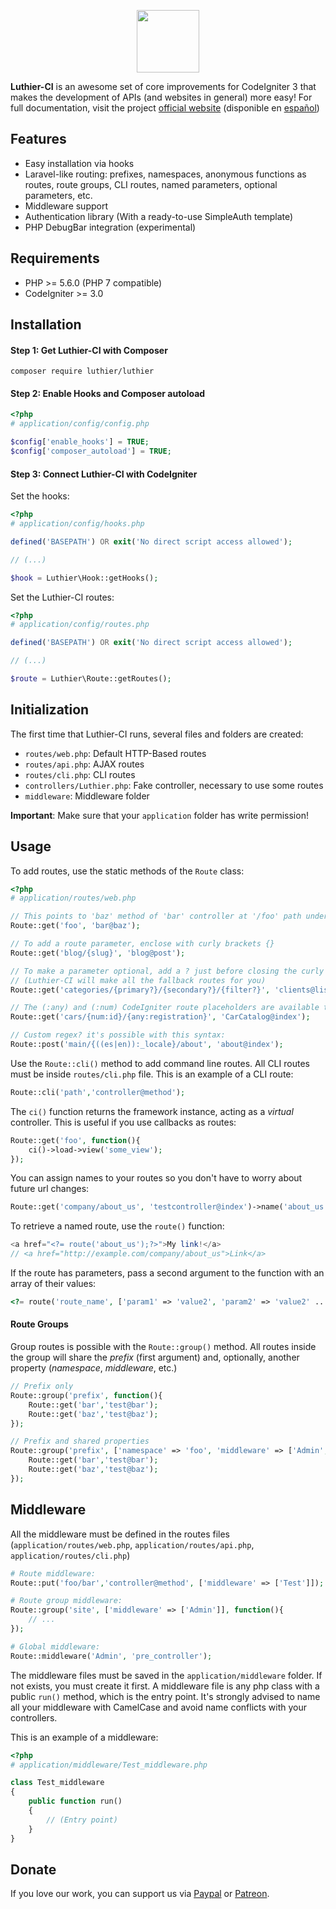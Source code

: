 <p align="center">
    <img src="https://ingenia.me/images/luthier-ci/logo.png" width="100" />
</p>

**Luthier-CI** is an awesome set of core improvements for CodeIgniter 3 that makes the development of APIs (and websites in general) more easy! For full documentation, visit the project [official website](https://luthier-ci.ingenia.me/en/docs) (disponible en [español](https://luthier-ci.ingenia.me/en/docs))

## Features

* Easy installation via hooks
* Laravel-like routing: prefixes, namespaces, anonymous functions as routes, route groups, CLI routes, named parameters, optional parameters, etc.
* Middleware support 
* Authentication library (With a ready-to-use SimpleAuth template)
* PHP DebugBar integration (experimental)

## Requirements

* PHP >= 5.6.0 (PHP 7 compatible)
* CodeIgniter >= 3.0

## Installation

#### Step 1: Get Luthier-CI with Composer

```
composer require luthier/luthier
```

#### Step 2: Enable Hooks and Composer autoload

```php
<?php
# application/config/config.php

$config['enable_hooks'] = TRUE;
$config['composer_autoload'] = TRUE;
```

#### Step 3: Connect Luthier-CI with CodeIgniter

Set the hooks:

```php
<?php
# application/config/hooks.php

defined('BASEPATH') OR exit('No direct script access allowed');

// (...)

$hook = Luthier\Hook::getHooks();
```

Set the Luthier-CI routes:

```php
<?php
# application/config/routes.php

defined('BASEPATH') OR exit('No direct script access allowed');

// (...)

$route = Luthier\Route::getRoutes();
```

## Initialization

The first time that Luthier-CI runs, several files and folders are created:

* `routes/web.php`: Default HTTP-Based routes
* `routes/api.php`: AJAX routes
* `routes/cli.php`: CLI routes
* `controllers/Luthier.php`: Fake controller, necessary to use some routes
* `middleware`: Middleware folder

**Important**: Make sure that your `application` folder has write permission!

## Usage

To add routes, use the static methods of the `Route` class:

```php
<?php
# application/routes/web.php

// This points to 'baz' method of 'bar' controller at '/foo' path under a GET request:
Route::get('foo', 'bar@baz');

// To add a route parameter, enclose with curly brackets {}
Route::get('blog/{slug}', 'blog@post');

// To make a parameter optional, add a ? just before closing the curly brackets
// (Luthier-CI will make all the fallback routes for you)
Route::get('categories/{primary?}/{secondary?}/{filter?}', 'clients@list');

// The (:any) and (:num) CodeIgniter route placeholders are available to use, with this syntax:
Route::get('cars/{num:id}/{any:registration}', 'CarCatalog@index');

// Custom regex? it's possible with this syntax:
Route::post('main/{((es|en)):_locale}/about', 'about@index');
```

Use the `Route::cli()` method to add command line routes. All CLI routes must be inside `routes/cli.php` file. This is an example of a CLI route:

```php
Route::cli('path','controller@method');
```

The `ci()` function returns the framework instance, acting as a *virtual* controller. This is useful if you use callbacks as routes:

```php
Route::get('foo', function(){
    ci()->load->view('some_view');
});
```

You can assign names to your routes so you don't have to worry about future url changes:

```php
Route::get('company/about_us', 'testcontroller@index')->name('about_us');
```

To retrieve a named route, use the `route()` function:

```php
<a href="<?= route('about_us');?>">My link!</a>
// <a href="http://example.com/company/about_us">Link</a>
```

If the route has parameters, pass a second argument to the function with an array of their values:

```php
<?= route('route_name', ['param1' => 'value2', 'param2' => 'value2' ... ]); ?>
```

#### Route Groups

Group routes is possible with the  `Route::group()` method. All routes
inside the group will share the *prefix* (first argument) and, optionally, another property (*namespace*, *middleware*, etc.)

```php
// Prefix only
Route::group('prefix', function(){
    Route::get('bar','test@bar');
    Route::get('baz','test@baz');
});

// Prefix and shared properties
Route::group('prefix', ['namespace' => 'foo', 'middleware' => ['Admin','IPFilter']], function(){
    Route::get('bar','test@bar');
    Route::get('baz','test@baz');
});
```


## Middleware

All the middleware must be defined in the routes files (`application/routes/web.php`, `application/routes/api.php`, `application/routes/cli.php`)

```php
# Route middleware:
Route::put('foo/bar','controller@method', ['middleware' => ['Test']]);

# Route group middleware:
Route::group('site', ['middleware' => ['Admin']], function(){
    // ...
});

# Global middleware:
Route::middleware('Admin', 'pre_controller');
```

The middleware files must be saved in the `application/middleware` folder. If not exists, you must create it first. A middleware file is any php class with a public `run()` method, which is the entry point. It's strongly advised to name all your middleware with CamelCase and avoid name conflicts with your controllers.

This is an example of a middleware:

```php
<?php
# application/middleware/Test_middleware.php

class Test_middleware
{
    public function run()
    {
        // (Entry point)
    }
}
```

## Donate

If you love our work, you can support us via [Paypal](https://paypal.me/andersalasm) or [Patreon](https://patreon.com/ingenia). 









